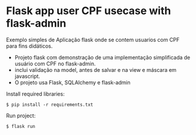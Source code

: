 # Flask app user CPF usecase with flask-admin
Exemplo simples de Aplicação flask onde se contem usuarios com CPF para fins didáticos.

- Projeto flask com demonstração de uma implementação simplificada de usuário com CPF no flask-admin.
- inclui validação na model, antes de salvar e na view e máscara em javascript.
- O projeto usa Flask, SQLAlchemy e flask-admin

Install required libraries:

    $ pip install -r requirements.txt

Run project:

    $ flask run
